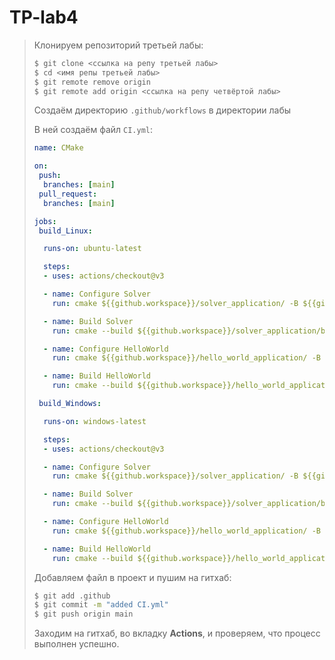 # TP-lab4
> Клонируем репозиторий третьей лабы:
> ```sh
> $ git clone <ссылка на репу третьей лабы>
> $ cd <имя репы третьей лабы>
> $ git remote remove origin
> $ git remote add origin <ссылка на репу четвёртой лабы>
> ```
>
> Создаём директорию `.github/workflows` в директории лабы
>
> В ней создаём файл `CI.yml`:
>
> ```yaml
> name: CMake
> 
> on:
>  push:
>   branches: [main]
>  pull_request:
>   branches: [main]
> 
> jobs: 
>  build_Linux:
> 
>   runs-on: ubuntu-latest
> 
>   steps:
>   - uses: actions/checkout@v3
> 
>   - name: Configure Solver
>     run: cmake ${{github.workspace}}/solver_application/ -B ${{github.workspace}}/solver_application/build
> 
>   - name: Build Solver
>     run: cmake --build ${{github.workspace}}/solver_application/build
> 
>   - name: Configure HelloWorld
>     run: cmake ${{github.workspace}}/hello_world_application/ -B ${{github.workspace}}/hello_world_application/build
> 
>   - name: Build HelloWorld
>     run: cmake --build ${{github.workspace}}/hello_world_application/build
> 
>  build_Windows:
> 
>   runs-on: windows-latest
> 
>   steps:
>   - uses: actions/checkout@v3
> 
>   - name: Configure Solver
>     run: cmake ${{github.workspace}}/solver_application/ -B ${{github.workspace}}/solver_application/build
> 
>   - name: Build Solver
>     run: cmake --build ${{github.workspace}}/solver_application/build
> 
>   - name: Configure HelloWorld
>     run: cmake ${{github.workspace}}/hello_world_application/ -B ${{github.workspace}}/hello_world_application/build
> 
>   - name: Build HelloWorld
>     run: cmake --build ${{github.workspace}}/hello_world_application/build
> ```
>
> Добавляем файл в проект и пушим на гитхаб:
> ```sh
> $ git add .github
> $ git commit -m "added CI.yml"
> $ git push origin main
> ```
> Заходим на гитхаб, во вкладку **Actions**, и проверяем, что процесс выполнен успешно.
